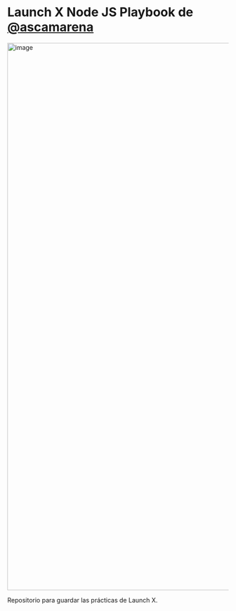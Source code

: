 # Launch X Node JS Playbook de <a href="https://github.com/ascamarena" target="_blank">@ascamarena</a>

<img width="1247" alt="image" src="https://user-images.githubusercontent.com/17634377/159151704-8949639b-ae5f-405a-a8b8-8d97f3f150cd.png">

Repositorio para guardar las prácticas de Launch X.

